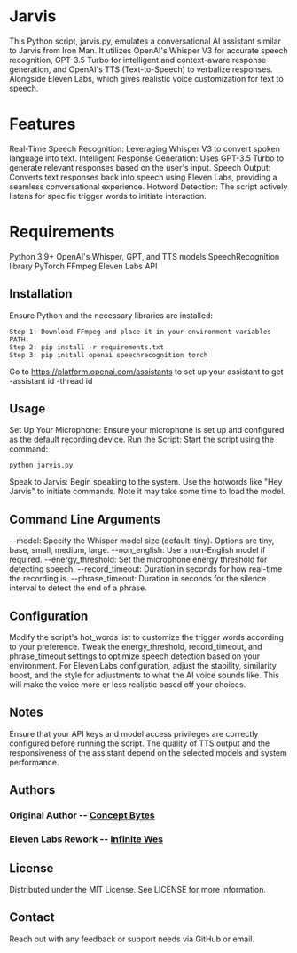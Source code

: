 # Jarvis
This Python script, jarvis.py, emulates a conversational AI assistant similar to Jarvis from Iron Man. It utilizes OpenAI's Whisper V3 for accurate speech recognition, GPT-3.5 Turbo for intelligent and context-aware response generation, and OpenAI's TTS (Text-to-Speech) to verbalize responses. Alongside Eleven Labs, which gives realistic voice customization for text to speech.

# Features
Real-Time Speech Recognition: Leveraging Whisper V3 to convert spoken language into text.
Intelligent Response Generation: Uses GPT-3.5 Turbo to generate relevant responses based on the user's input.
Speech Output: Converts text responses back into speech using Eleven Labs, providing a seamless conversational experience.
Hotword Detection: The script actively listens for specific trigger words to initiate interaction.

# Requirements
Python 3.9+
OpenAI's Whisper, GPT, and TTS models
SpeechRecognition library
PyTorch
FFmpeg
Eleven Labs API

## Installation
Ensure Python and the necessary libraries are installed:
```
Step 1: Download FFmpeg and place it in your environment variables PATH.
Step 2: pip install -r requirements.txt
Step 3: pip install openai speechrecognition torch
```

Go to https://platform.openai.com/assistants to set up your assistant to get
-assistant id
-thread id

## Usage
Set Up Your Microphone: Ensure your microphone is set up and configured as the default recording device.
Run the Script: Start the script using the command:
```
python jarvis.py
```
Speak to Jarvis: Begin speaking to the system. Use the hotwords like "Hey Jarvis" to initiate commands. Note it may take some time to load the model.

## Command Line Arguments
--model: Specify the Whisper model size (default: tiny). Options are tiny, base, small, medium, large.
--non_english: Use a non-English model if required.
--energy_threshold: Set the microphone energy threshold for detecting speech.
--record_timeout: Duration in seconds for how real-time the recording is.
--phrase_timeout: Duration in seconds for the silence interval to detect the end of a phrase.

## Configuration
Modify the script's hot_words list to customize the trigger words according to your preference.
Tweak the energy_threshold, record_timeout, and phrase_timeout settings to optimize speech detection based on your environment.
For Eleven Labs configuration, adjust the stability, similarity boost, and the style for adjustments to what the AI voice sounds like. This will make the voice more or less realistic based off your choices.

## Notes
Ensure that your API keys and model access privileges are correctly configured before running the script.
The quality of TTS output and the responsiveness of the assistant depend on the selected models and system performance.

## Authors
### Original Author -- [Concept Bytes](https://github.com/Concept-Bytes)
### Eleven Labs Rework -- [Infinite Wes](https://github.com/InfiniteWes)
## License
Distributed under the MIT License. See LICENSE for more information.

## Contact
Reach out with any feedback or support needs via GitHub or email.
